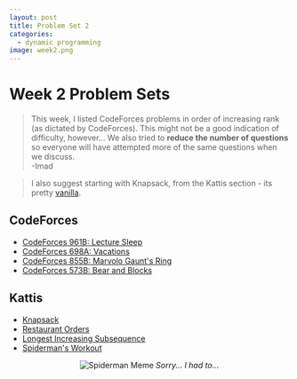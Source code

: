 ```yaml
---
layout: post
title: Problem Set 2
categories: 
  - dynamic programming
image: week2.png
---
```


# Week 2 Problem Sets

> This week, I listed CodeForces problems in order of increasing rank (as dictated by CodeForces). This might not be 
a good indication of difficulty, however... We also tried to **reduce the number of questions** so everyone will have attempted
more of the same questions when we discuss. <br/> -Imad

> I also suggest starting with Knapsack, from the Kattis section - its pretty [vanilla](https://www.urbandictionary.com/define.php?term=vanilla).

## CodeForces
- [CodeForces 961B: Lecture Sleep](https://codeforces.com/contest/961/problem/B)
- [CodeForces 698A: Vacations](https://codeforces.com/contest/698/problem/A)
- [CodeForces 855B: Marvolo Gaunt's Ring](https://codeforces.com/contest/855/problem/B)
- [CodeForces 573B: Bear and Blocks](https://codeforces.com/contest/573/problem/B)

## Kattis
- [Knapsack](https://open.kattis.com/problems/knapsack)
- [Restaurant Orders](https://open.kattis.com/problems/orders)
- [Longest Increasing Subsequence](https://open.kattis.com/problems/longincsubseq)
- [Spiderman's Workout](https://open.kattis.com/problems/spiderman)

<p align="center">

<img src="https://thumbs.gfycat.com/GlaringNimbleBeauceron-size_restricted.gif" alt="Spiderman Meme"/>
<em>Sorry... I had to... </em>
</p>

